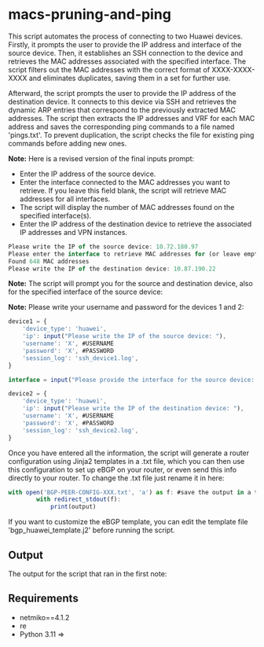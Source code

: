 # macs-pruning-and-ping

This script automates the process of connecting to two Huawei devices. Firstly, it prompts the user to provide the IP address and interface of the source device. Then, it establishes an SSH connection to the device and retrieves the MAC addresses associated with the specified interface. The script filters out the MAC addresses with the correct format of XXXX-XXXX-XXXX and eliminates duplicates, saving them in a set for further use.

Afterward, the script prompts the user to provide the IP address of the destination device. It connects to this device via SSH and retrieves the dynamic ARP entries that correspond to the previously extracted MAC addresses. The script then extracts the IP addresses and VRF for each MAC address and saves the corresponding ping commands to a file named 'pings.txt'. To prevent duplication, the script checks the file for existing ping commands before adding new ones.

**Note:** Here is a revised version of the final inputs prompt:

* Enter the IP address of the source device.
* Enter the interface connected to the MAC addresses you want to retrieve. If you leave this field blank, the script will retrieve MAC addresses for all interfaces.
* The script will display the number of MAC addresses found on the specified interface(s).
* Enter the IP address of the destination device to retrieve the associated IP addresses and VPN instances.

```js
Please write the IP of the source device: 10.72.180.97
Please enter the interface to retrieve MAC addresses for (or leave empty to retrieve for all interfaces): 50|100GE8/1/0
Found 648 MAC addresses
Please write the IP of the destination device: 10.87.190.22
```

**Note:**  The script will prompt you for the source and destination device, also for the specified interface of the source device:

**Note:** Please write your username and password for the devices 1 and 2:
```js
device1 = {
    'device_type': 'huawei',
    'ip': input("Please write the IP of the source device: "),
    'username': 'X', #USERNAME
    'password': 'X', #PASSWORD
    'session_log': 'ssh_device1.log',
}
```
```js
interface = input("Please provide the interface for the source device: ")
```
```js
device2 = {
    'device_type': 'huawei',
    'ip': input("Please write the IP of the destination device: "),
    'username': 'X', #USERNAME
    'password': 'X', #PASSWORD
    'session_log': 'ssh_device2.log',
}
```
Once you have entered all the information, the script will generate a router configuration using Jinja2 templates in a .txt file, which you can then use this configuration to set up eBGP on your router, or even send this info directly to your router.
To change the .txt file just rename it in here:
```js
with open('BGP-PEER-CONFIG-XXX.txt', 'a') as f: #save the output in a txt file
        with redirect_stdout(f):
            print(output)
```

If you want to customize the eBGP template, you can edit the template file 'bgp_huawei_template.j2' before running the script. 

## Output

The output for the script that ran in the first note:


## Requirements

* netmiko==4.1.2
* re
* Python 3.11 =>
